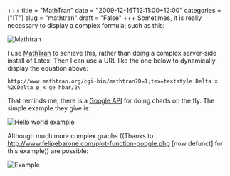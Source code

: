 +++
title = "MathTran"
date = "2009-12-16T12:11:00+12:00"
categories = ["IT"]
slug = "mathtran"
draft = "False"
+++
Sometimes, it is really necessary to display a complex formula; such as
this:

![Mathtran](http://www.mathtran.org/cgi-bin/mathtran?D=1;tex=textstyle%20Delta%20x%20%2CDelta%20p_x%20ge%20hbar/2)

I use [MathTran](http://www.mathtran.org/) to achieve this, rather than
doing a complex server-side install of Latex. Then I can use a URL like
the one below to dynamically display the equation above:

    http://www.mathtran.org/cgi-bin/mathtran?D=1;tex=textstyle Delta x %2CDelta p_x ge hbar/2\

That reminds me, there is a [Google API](http://code.google.com/apis/chart/) for doing charts on the fly.  The simple example they give is:

![Hello world example](http://chart.apis.google.com/chart?cht=p3&chd=t:60,40&chs=250x100&chl=Hello|World)

Although much more complex graphs ((Thanks to
http://www.felipebarone.com/plot-function-google.php [now defunct] for
this example)) are possible:

![Example](http://chart.apis.google.com/chart?chtt=f%28x%29+%3D+sin%28x%29-cos%28x%29%2Acos%28x%29&chts=FF0000,16&cht=lxy&chs=400x400&chd=t:0,1.67,3.33,5,6.67,8.33,10,11.67,13.33,15,16.67,18.33,20,21.67,23.33,25,26.67,28.33,30,31.67,33.33,35,36.67,38.33,40,41.67,43.33,45,46.67,48.33,50,51.67,53.33,55,56.67,58.33,60,61.67,63.33,65,66.67,68.33,70,71.67,73.33,75,76.67,78.33,80,81.67,83.33,85,86.67,88.33,90,91.67,93.33,95,96.67,98.33|36.92,44.87,53.46,62.24,70.66,78.22,84.43,88.88,91.28,91.47,89.44,85.31,79.37,72.01,63.69,54.94,46.28,38.19,31.09,25.28,20.96,18.17,16.84,16.78,17.69,19.24,21.06,22.8,24.15,24.9,24.92,24.21,22.89,21.17,19.34,17.77,16.81,16.81,18.06,20.76,25,30.73,37.76,45.81,54.45,63.21,71.56,78.99,85.02,89.26,91.42,91.35,89.07,84.73,78.61,71.12,62.72,53.96,45.33,37.34|0,100|58.3333333333,58.3333333333|66.6666666667,66.6666666667|0,100&chco=0033FF,DDDDDD,DDDDDD,3072F3&chxt=x,y&chxl=0:|--6|--1.5|3|1:|--1.75|--0.25|1.25&chm=&chg=25,25,1,5)

